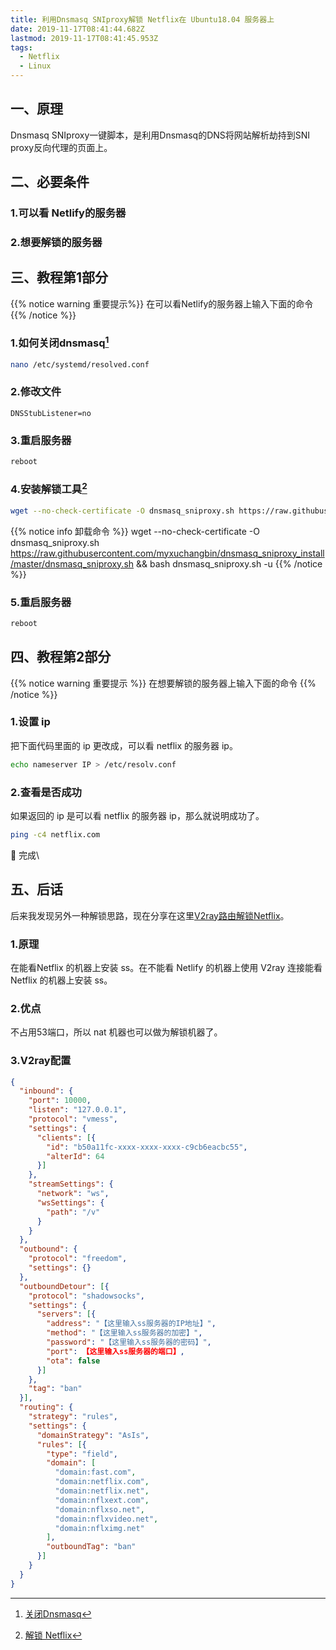 ```yaml
---
title: 利用Dnsmasq SNIproxy解锁 Netflix在 Ubuntu18.04 服务器上
date: 2019-11-17T08:41:44.682Z
lastmod: 2019-11-17T08:41:45.953Z
tags:
  - Netflix
  - Linux
---
```


## 一、原理
Dnsmasq SNIproxy一键脚本，是利用Dnsmasq的DNS将网站解析劫持到SNI proxy反向代理的页面上。
## 二、必要条件
### 1.可以看 Netlify的服务器
### 2.想要解锁的服务器
## 三、教程第1部分
{{% notice warning 重要提示%}}
在可以看Netlify的服务器上输入下面的命令
{{% /notice %}}
### 1.如何关闭dnsmasq[^footnote1]
[^footnote1]:[关闭Dnsmasq](https://superuser.com/questions/1318220/ubuntu-18-04-disable-dnsmasq-base-and-enable-full-dnsmasq)
```bash
nano /etc/systemd/resolved.conf
```
### 2.修改文件
```config
DNSStubListener=no
```
### 3.重启服务器
```bash
reboot
```
### 4.安装解锁工具[^footnote2]
[^footnote2]:[解锁 Netflix](https://www.mebi.me/1035)
```bash
wget --no-check-certificate -O dnsmasq_sniproxy.sh https://raw.githubusercontent.com/myxuchangbin/dnsmasq_sniproxy_install/master/dnsmasq_sniproxy.sh && bash dnsmasq_sniproxy.sh -i
```
{{% notice info 卸载命令 %}}
wget --no-check-certificate -O dnsmasq_sniproxy.sh https://raw.githubusercontent.com/myxuchangbin/dnsmasq_sniproxy_install/master/dnsmasq_sniproxy.sh && bash dnsmasq_sniproxy.sh -u
{{% /notice %}}
### 5.重启服务器
```bash
reboot
```
## 四、教程第2部分
{{% notice warning 重要提示 %}}
在想要解锁的服务器上输入下面的命令
{{% /notice %}}
### 1.设置 ip
把下面代码里面的 ip 更改成，可以看 netflix 的服务器 ip。
```bash
echo nameserver IP > /etc/resolv.conf
```
### 2.查看是否成功
如果返回的 ip 是可以看 netflix 的服务器 ip，那么就说明成功了。
```bash
ping -c4 netflix.com
```
:tada: 完成\
## 五、后话
后来我发现另外一种解锁思路，现在分享在这里[V2ray路由解锁Netflix](https://blog.mojxtang.com/784/)。
### 1.原理  
在能看Netflix 的机器上安装 ss。在不能看 Netlify 的机器上使用 V2ray 连接能看Netflix 的机器上安装 ss。
### 2.优点
不占用53端口，所以 nat 机器也可以做为解锁机器了。

### 3.V2ray配置
```json
{
  "inbound": {
    "port": 10000,
    "listen": "127.0.0.1",
    "protocol": "vmess",
    "settings": {
      "clients": [{
        "id": "b50a11fc-xxxx-xxxx-xxxx-c9cb6eacbc55",
        "alterId": 64
      }]
    },
    "streamSettings": {
      "network": "ws",
      "wsSettings": {
        "path": "/v"
      }
    }
  },
  "outbound": {
    "protocol": "freedom",
    "settings": {}
  },
  "outboundDetour": [{
    "protocol": "shadowsocks",
    "settings": {
      "servers": [{
        "address": "【这里输入ss服务器的IP地址】",
        "method": "【这里输入ss服务器的加密】",
        "password": "【这里输入ss服务器的密码】",
        "port": 【这里输入ss服务器的端口】,
        "ota": false
      }]
    },
    "tag": "ban"
  }],
  "routing": {
    "strategy": "rules",
    "settings": {
      "domainStrategy": "AsIs",
      "rules": [{
        "type": "field",
        "domain": [
          "domain:fast.com",
          "domain:netflix.com",
          "domain:netflix.net",
          "domain:nflxext.com",
          "domain:nflxso.net",
          "domain:nflxvideo.net",
          "domain:nflximg.net"
        ],
        "outboundTag": "ban"
      }]
    }
  }
}
```
